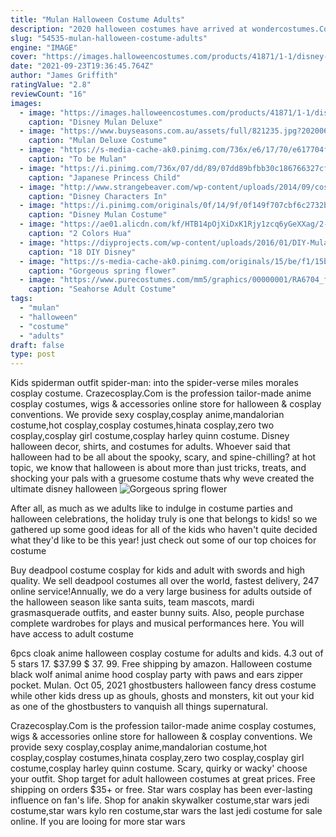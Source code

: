```yaml
---
title: "Mulan Halloween Costume Adults"
description: "2020 halloween costumes have arrived at wondercostumes.Com! we're your year round u.S. Based costume store, featuring one of the most varied selections of costumes and halloween products"
slug: "54535-mulan-halloween-costume-adults"
engine: "IMAGE"
cover: "https://images.halloweencostumes.com/products/41871/1-1/disney-mulan-deluxe-womens-costume.jpg"
date: "2021-09-23T19:36:45.764Z"
author: "James Griffith"
ratingValue: "2.8"
reviewCount: "16"
images:
  - image: "https://images.halloweencostumes.com/products/41871/1-1/disney-mulan-deluxe-womens-costume.jpg"
    caption: "Disney Mulan Deluxe"
  - image: "https://www.buyseasons.com.au/assets/full/821235.jpg?20200618151535"
    caption: "Mulan Deluxe Costume"
  - image: "https://s-media-cache-ak0.pinimg.com/736x/e6/17/70/e617704f7c82d28e3075bd8e0b0dc7a6.jpg"
    caption: "To be Mulan"
  - image: "https://i.pinimg.com/736x/07/dd/89/07dd89bfbb30c186766327cf015861a6--awesome-halloween-costumes-costume-for-kids.jpg"
    caption: "Japanese Princess Child"
  - image: "http://www.strangebeaver.com/wp-content/uploads/2014/09/costume/Disney-character-Halloween-costume-3.jpg"
    caption: "Disney Characters In"
  - image: "https://i.pinimg.com/originals/0f/14/9f/0f149f707cbf6c2732b3eb21d0fce632.jpg"
    caption: "Disney Mulan Costume"
  - image: "https://ae01.alicdn.com/kf/HTB14pOjXiDxK1Rjy1zcq6yGeXXag/2-Colors-Hua-Mulan-Dress-Cosplay-Princess-Mulan-Costume-Kids-Women-Adults-Long-Dress-Halloween-Cosplay.jpg"
    caption: "2 Colors Hua"
  - image: "https://diyprojects.com/wp-content/uploads/2016/01/DIY-Mulan-Costume-DIY-Disney-Costumes.jpg"
    caption: "18 DIY Disney"
  - image: "https://s-media-cache-ak0.pinimg.com/originals/15/be/f1/15bef1a60aa20e8baf1351864fceb3bf.jpg"
    caption: "Gorgeous spring flower"
  - image: "https://www.purecostumes.com/mm5/graphics/00000001/RA6704_full_1.jpg"
    caption: "Seahorse Adult Costume"
tags:
  - "mulan"
  - "halloween"
  - "costume"
  - "adults"
draft: false
type: post
---
```


Kids spiderman outfit spider-man: into the spider-verse miles morales cosplay costume. Crazecosplay.Com is the profession tailor-made anime cosplay costumes, wigs & accessories online store for halloween & cosplay conventions. We provide sexy cosplay,cosplay anime,mandalorian costume,hot cosplay,cosplay costumes,hinata cosplay,zero two cosplay,cosplay girl costume,cosplay harley quinn costume. Disney halloween decor, shirts, and costumes for adults. Whoever said that halloween had to be all about the spooky, scary, and spine-chilling? at hot topic, we know that halloween is about more than just tricks, treats, and shocking your pals with a gruesome costume  thats why weve created the ultimate disney halloween
![Gorgeous spring flower](https://s-media-cache-ak0.pinimg.com/originals/15/be/f1/15bef1a60aa20e8baf1351864fceb3bf.jpg "Gorgeous spring flower")

After all, as much as we adults like to indulge in costume parties and halloween celebrations, the holiday truly is one that belongs to kids! so we gathered up some good ideas for all of the kids who haven&#39;t quite decided what they&#39;d like to be this year! just check out some of our top choices for costume
<!--inArticleAds-->

<!--galleryOne-->

Buy deadpool costume cosplay for kids and adult with swords and high quality. We sell deadpool costumes all over the world, fastest delivery, 247 online service!Annually, we do a very large business for adults outside of the halloween season like santa suits, team mascots, mardi grasmasquerade outfits, and easter bunny suits. Also, people purchase complete wardrobes for plays and musical performances here. You will have access to adult costume
<!--inArticleAds-->

<!--galleryTwo-->

6pcs cloak anime halloween cosplay costume for adults and kids. 4.3 out of 5 stars 17. $37.99 $ 37. 99. Free shipping by amazon.  Halloween costume black wolf animal anime hood cosplay party with paws and ears zipper pocket. Mulan. Oct 05, 2021 ghostbusters halloween fancy dress costume while other kids dress up as ghouls, ghosts and monsters, kit out your kid as one of the ghostbusters to vanquish all things supernatural.
<!--galleryThree-->

Crazecosplay.Com is the profession tailor-made anime cosplay costumes, wigs & accessories online store for halloween & cosplay conventions. We provide sexy cosplay,cosplay anime,mandalorian costume,hot cosplay,cosplay costumes,hinata cosplay,zero two cosplay,cosplay girl costume,cosplay harley quinn costume. Scary, quirky or wacky' choose your outfit. Shop target for adult halloween costumes at great prices. Free shipping on orders $35+ or free. Star wars cosplay has been ever-lasting influence on fan's life. Shop for anakin skywalker costume,star wars jedi costume,star wars kylo ren costume,star wars the last jedi costume for sale online. If you are looing for more star wars